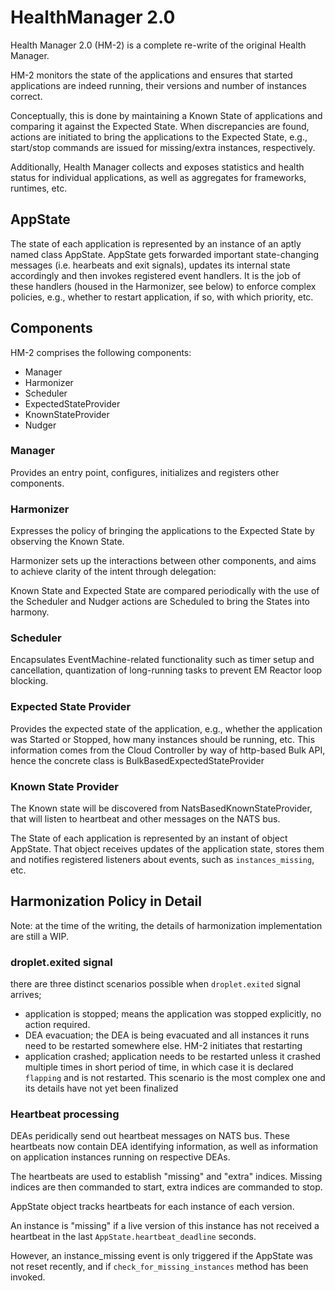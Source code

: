 # HealthManager 2.0

Health Manager 2.0 (HM-2) is a complete re-write of the original Health
Manager.

HM-2 monitors the state of the applications and ensures that started
applications are indeed running, their versions and number of
instances correct.

Conceptually, this is done by maintaining a Known State of
applications and comparing it against the Expected State. When
discrepancies are found, actions are initiated to bring the
applications to the Expected State, e.g., start/stop commands are
issued for missing/extra instances, respectively.

Additionally, Health Manager collects and exposes statistics and
health status for individual applications, as well as aggregates for
frameworks, runtimes, etc.

## AppState

The state of each application is represented by an instance of an
aptly named class AppState. AppState gets forwarded important
state-changing messages (i.e. hearbeats and exit signals), updates its
internal state accordingly and then invokes registered event
handlers. It is the job of these handlers (housed in the Harmonizer,
see below) to enforce complex policies, e.g., whether to restart
application, if so, with which priority, etc.

## Components

HM-2 comprises the following components:

- Manager
- Harmonizer
- Scheduler
- ExpectedStateProvider
- KnownStateProvider
- Nudger


### Manager

Provides an entry point, configures, initializes and registers other
components.

### Harmonizer

Expresses the policy of bringing the applications to the Expected
State by observing the Known State.

Harmonizer sets up the interactions between other components, and aims
to achieve clarity of the intent through delegation:

Known State and Expected State are compared periodically with the use
of the Scheduler and Nudger actions are Scheduled to bring the States
into harmony.

### Scheduler

Encapsulates EventMachine-related functionality such as timer setup
and cancellation, quantization of long-running tasks to prevent EM
Reactor loop blocking.

### Expected State Provider

Provides the expected state of the application, e.g., whether the
application was Started or Stopped, how many instances should be
running, etc. This information comes from the Cloud Controller by way
of http-based Bulk API, hence the concrete class is
BulkBasedExpectedStateProvider

### Known State Provider

The Known state will be discovered from NatsBasedKnownStateProvider,
that will listen to heartbeat and other messages on the NATS bus.

The State of each application is represented by an instant of object
AppState. That object receives updates of the application state,
stores them and notifies registered listeners about events, such as
`instances_missing`, etc.

## Harmonization Policy in Detail

Note: at the time of the writing, the details of harmonization
implementation are still a WIP.

### droplet.exited signal

there are three distinct scenarios possible when `droplet.exited`
signal arrives;

- application is stopped; means the application was stopped explicitly, no action required.
- DEA evacuation; the DEA is being evacuated and all instances it runs
  need to be restarted somewhere else. HM-2 initiates that restarting
- application crashed; application needs to be restarted unless it
  crashed multiple times in short period of time, in which case it is
  declared `flapping` and is not restarted. This scenario is the most
  complex one and its details have not yet been finalized

### Heartbeat processing

DEAs peridically send out heartbeat messages on NATS bus. These
heartbeats now contain DEA identifying information, as well as information
on application instances running on respective DEAs.

The heartbeats are used to establish "missing" and "extra"
indices. Missing indices are then commanded to start, extra indices
are commanded to stop.

AppState object tracks heartbeats for each instance of each version.

An instance is "missing" if a live version of this instance has not
received a heartbeat in the last `AppState.heartbeat_deadline` seconds.

However, an instance_missing event is only triggered if the AppState
was not reset recently, and if `check_for_missing_instances` method
has been invoked.
